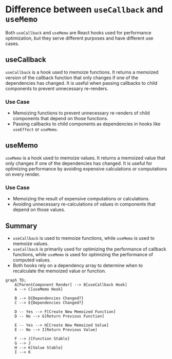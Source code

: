 # Difference between `useCallback` and `useMemo`

Both `useCallback` and `useMemo` are React hooks used for performance optimization, but they serve different purposes and have different use cases.

## useCallback

`useCallback` is a hook used to memoize functions. It returns a memoized version of the callback function that only changes if one of the dependencies has changed. It is useful when passing callbacks to child components to prevent unnecessary re-renders.

### Use Case

- Memoizing functions to prevent unnecessary re-renders of child components that depend on those functions.
- Passing callbacks to child components as dependencies in hooks like `useEffect` or `useMemo`.

## useMemo

`useMemo` is a hook used to memoize values. It returns a memoized value that only changes if one of the dependencies has changed. It is useful for optimizing performance by avoiding expensive calculations or computations on every render.

### Use Case

- Memoizing the result of expensive computations or calculations.
- Avoiding unnecessary re-calculations of values in components that depend on those values.

## Summary

- `useCallback` is used to memoize functions, while `useMemo` is used to memoize values.
- `useCallback` is primarily used for optimizing the performance of callback functions, while `useMemo` is used for optimizing the performance of computed values.
- Both hooks rely on a dependency array to determine when to recalculate the memoized value or function.



```mermaid
graph TD;
    A[ParentComponent Render] --> B[useCallback Hook]
    A --> C[useMemo Hook]

    B --> D{Dependencies Changed?}
    C --> E{Dependencies Changed?}

    D -- Yes --> F[Create New Memoized Function]
    D -- No --> G[Return Previous Function]

    E -- Yes --> H[Create New Memoized Value]
    E -- No --> I[Return Previous Value]

    F --> J[Function Stable]
    G --> J
    H --> K[Value Stable]
    I --> K
```
